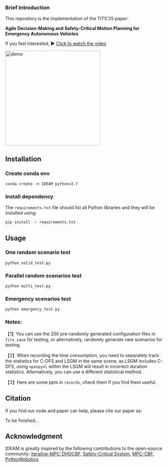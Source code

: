 ### Brief Introduction

This repository is the implementation of the TITS'25 paper:

**Agile Decision-Making and Safety-Critical Motion Planning for Emergency Autonomous Vehicles**

If you feel interested, ▶️ [Click to watch the video](https://www.youtube.com/watch?v=873BZoQSf-Q)

<img src="assets/demo.gif" alt="demo" width="300" height="auto" />

## Installation

### Create conda env

```shell
conda create -n IDEAM python=3.7
```

### Install dependency

The `requirements.txt` file should list all Python libraries and they will be installed using:

```bash
pip install -r requirements.txt
```



## Usage

### **One random scenario test** 

```shell
python solid_test.py
```

### **Parallel random scenarios test** 

```shell
python multi_test.py
```

### Emergency scenarios test

```shell
python emergency_test.py
```

### Notes:

【1】You can use the 200 pre-randomly generated configuration files in `file_save` for testing, or alternatively, randomly generate new scenarios for testing.

【2】When recording the time consumption, you need to separately track the statistics for C-DFS and LSGM in the same scene, as LSGM includes C-DFS, using `openpyxl` within the LSGM will result in incorrect duration statistics. Alternatively, you can use a different statistical method.

【3】Here are some ppts in `records`,  check them if you find them useful.

## Citation

If you find our code and paper can help, please cite our paper as:

To be finished...

## Acknowledgment

IDEAM is greatly inspired by the following contributions to the open-source community: [iterative-MPC-DHOCBF](https://github.com/ShockLeo/Iterative-MPC-DHOCBF.git), [Safety-Critical System](https://github.com/YimingShu-teay/Safety-critical-Decision-making-and-Control.git), [MPC-CBF](https://github.com/HybridRobotics/MPC-CBF.git), [PythonRobotics](https://github.com/AtsushiSakai/PythonRobotics.git)

